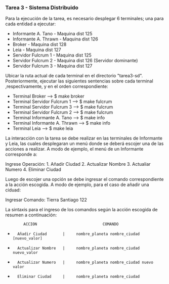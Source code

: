 ### Tarea 3 - Sistema Distribuido

Para la ejecución de la tarea, es necesario desplegar 6 terminales; una para cada entidad a ejecutar:

*   Informante A. Tano      - Maquina dist 125
*   Informante A. Thrawn    - Maquina dist 126
*   Broker                  - Maquina dist 128
*   Leia                    - Maquina dist 127
*   Servidor Fulcrum 1      - Maquina dist 125
*   Servidor Fulcrum 2      - Maquina dist 126 (Servidor dominante)
*   Servidor Fulcrum 3      - Maquina dist 127

Ubicar la ruta actual de cada terminal en el directorio "tarea3-sd". Posteriormente, ejecutar las siguientes 
sentencias sobre cada terminal ,respectivamente, y en el orden correspondiente:

*   Terminal Broker                 -->    $ make broker
*   Terminal Servidor Fulcrum 1     -->    $ make fulcrum
*   Terminal Servidor Fulcrum 3     -->    $ make fulcrum
*   Terminal Servidor Fulcrum 2     -->    $ make fulcrum
*   Terminal Informante A. Tano     -->    $ make info
*   Terminal Informante A. Thrawn   -->    $ make info 
*   Terminal Leia                   -->    $ make leia

La interacción con la tarea se debe realizar en las terminales de Informante y Leia, las cuales desplegaran un menú donde
se deberá escojer una de las acciones a realizar. A modo de ejemplo, el menú de un Informante corresponde a:

Ingrese Operación: 
	1. Añadir Ciudad
	2. Actualizar Nombre
	3. Actualiar Numero
	4. Eliminar Ciudad

Luego de escojer una opción se debe ingresar el comando correspondiente a la acción escogida. A modo de ejemplo, para el caso
de añadir una ciduad: 

Ingresar Comando:
Tierra Santiago 122

La sintaxis para el ingreso de los comandos según la acción escogida de resumen a continuación:
    
            ACCION                             COMANDO

*       Añadir Ciudad       |     nombre_planeta nombre_ciudad [nuevo_valor]
*       Actualizar Nombre   |     nombre_planeta nombre_ciudad nuevo_valor
*       Actualizar Numero   |     nombre_planeta nombre_ciudad nuevo valor
*       Eliminar Ciudad     |     nombre_planeta nombre_ciudad












